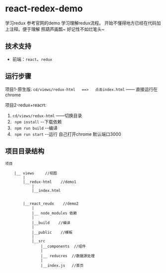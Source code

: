 # react-redex-demo
学习redux 参考官网的demo  学习理解redux流程。
开始不懂得地方已经在代码加上注释。便于理解
照葫芦画瓢~ 好记性不如烂笔头~


## 技术支持
- 前端：`react`、`redux`


## 运行步骤
项目1-原生版: ` cd/views/redux-html   ==>   点击index.html `  —— 直接运行在chrome

项目2-redux+reacrt:
1. ` cd/views/redux-html ` ——切换目录
2. ` npm install` --下载依赖
3. ` npm run build` --编译
4. ` npm run start` --运行 自己打开chrome 默认端口3000


## 项目目录结构

```
项目

    |__ views     //视图
        |
        |__redux-html    //demo1
            |   
            |__index.html
            
            
        |__react_reudx    //demo2
            |
            |__ node_modules 依赖
            |
            |__build    //编译
            |
            |__public    //模板
            |
            |__src
                |__components  //组件
                |
                |__ reducres  //数据源处理
                |
                |__index.js   //首页


```
